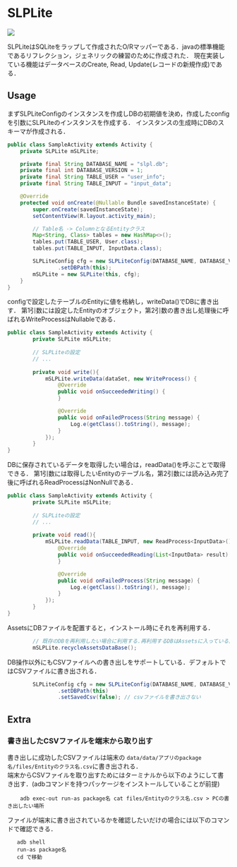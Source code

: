 
# SLPLite

[![](https://jitpack.io/v/Veget-ables/SLPLite-android.svg)](https://jitpack.io/#Veget-ables/SLPLite-android)


SLPLiteはSQLiteをラップして作成されたO/Rマッパーである．javaの標準機能であるリフレクション，ジェネリックの練習のために作成された．
現在実装している機能はデータベースのCreate, Read, Update(レコードの新規作成)である．

## Usage

まずSLPLiteConfigのインスタンスを作成しDBの初期値を決め，作成したconfigを引数にSLPLiteのインスタンスを作成する．
インスタンスの生成時にDBのスキーマが作成される．  


```java
public class SampleActivity extends Activity {
    private SLPLite mSLPLite;

    private final String DATABASE_NAME = "slpl.db";
    private final int DATABASE_VERSION = 1;
    private final String TABLE_USER = "user_info";
    private final String TABLE_INPUT = "input_data";

    @Override
    protected void onCreate(@Nullable Bundle savedInstanceState) {
        super.onCreate(savedInstanceState);
        setContentView(R.layout.activity_main);

        // Table名 -> ColumnとなるEntityクラス
        Map<String, Class> tables = new HashMap<>();
        tables.put(TABLE_USER, User.class);
        tables.put(TABLE_INPUT, InputData.class);

        SLPLiteConfig cfg = new SLPLiteConfig(DATABASE_NAME, DATABASE_VERSION, tables)
                .setDBPath(this);
        mSLPLite = new SLPLite(this, cfg);
    }
}
```


configで設定したテーブルのEntityに値を格納し，writeData()でDBに書き出す．
第1引数には設定したEntityのオブジェクト，第2引数の書き出し処理後に呼ばれるWriteProcessはNullableである．
```java
public class SampleActivity extends Activity {
        private SLPLite mSLPLite;
        
        // SLPLiteの設定
        // ...
        
        private void write(){
            mSLPLite.writeData(dataSet, new WriteProcess() {
                @Override
                public void onSucceededWriting() {
                }

                @Override
                public void onFailedProcess(String message) {
                    Log.e(getClass().toString(), message);
                }
            });
        }
}
```  

DBに保存されているデータを取得したい場合は，readData()を呼ぶことで取得できる．
第1引数には取得したいEntityのテーブル名，第2引数には読み込み完了後に呼ばれるReadProcessはNonNullである．
```java
public class SampleActivity extends Activity {
        private SLPLite mSLPLite;
        
        // SLPLiteの設定
        // ...
        
        private void read(){    
            mSLPLite.readData(TABLE_INPUT, new ReadProcess<InputData>() {
                @Override
                public void onSucceededReading(List<InputData> result) {
                }

                @Override
                public void onFailedProcess(String message) {
                    Log.e(getClass().toString(), message);
                }
            });
        }
}
```  

AssetsにDBファイルを配置すると，インストール時にそれを再利用する．
```java
        // 既存のDBを再利用したい場合に利用する.再利用するDBはAssetsに入っている前提.
        mSLPLite.recycleAssetsDataBase();
```

DB操作以外にもCSVファイルへの書き出しをサポートしている．デフォルトではCSVファイルに書き出される．
```java
        SLPLiteConfig cfg = new SLPLiteConfig(DATABASE_NAME, DATABASE_VERSION, tables)
                .setDBPath(this)
                .setSavedCsv(false); // csvファイルを書き出さない

```  
## Extra
### 書き出したCSVファイルを端末から取り出す
書き出しに成功したCSVファイルは端末の `data/data/アプリのpackage名/files/Entityのクラス名.csv`に書き出される．  
端末からCSVファイルを取り出すためにはターミナルから以下のようにして書き出す．(adbコマンドを持つパッケージをインストールしていることが前提)

```
    adb exec-out run-as package名 cat files/Entityのクラス名.csv > PCの書き出したい場所
```

ファイルが端末に書き出されているかを確認したいだけの場合には以下のコマンドで確認できる．

```
   adb shell
   run-as package名
   cd で移動
```
